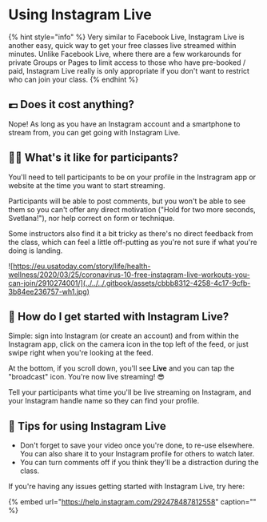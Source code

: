 # Using Instagram Live

{% hint style="info" %}
Very similar to Facebook Live, Instagram Live is another easy, quick way to get your free classes live streamed within minutes. Unlike Facebook Live, where there are a few workarounds for private Groups or Pages to limit access to those who have pre-booked / paid, Instagram Live really is only appropriate if you don't want to restrict who can join your class.
{% endhint %}

## 💷 Does it cost anything?

Nope! As long as you have an Instagram account and a smartphone to stream from, you can get going with Instagram Live.

## 🙆‍♂️ What's it like for participants?

You'll need to tell participants to be on your profile in the Instragram app or website at the time you want to start streaming.

Participants will be able to post comments, but you won't be able to see them so you can't offer any direct motivation \("Hold for two more seconds, Svetlana!"\), nor help correct on form or technique.

Some instructors also find it a bit tricky as there's no direct feedback from the class, which can feel a little off-putting as you're not sure if what you're doing is landing.

![https://eu.usatoday.com/story/life/health-wellness/2020/03/25/coronavirus-10-free-instagram-live-workouts-you-can-join/2910274001/](../../../.gitbook/assets/cbbb8312-4258-4c17-9cfb-3b84ee236757-wh1.jpg)

## 🎲 How do I get started with Instagram Live?

Simple: sign into Instagram \(or create an account\) and from within the Instagram app, click on the camera icon in the top left of the feed, or just swipe right when you're looking at the feed.

At the bottom, if you scroll down, you'll see **Live** and you can tap the "broadcast" icon. You're now live streaming! 😎

Tell your participants what time you'll be live streaming on Instagram, and your Instagram handle name so they can find your profile.

## 🎯 **Tips for using Instagram Live**

* Don't forget to save your video once you're done, to re-use elsewhere. You can also share it to your Instagram profile for others to watch later. 
* You can turn comments off if you think they'll be a distraction during the class.

If you're having any issues getting started with Instagram Live, try here:

{% embed url="https://help.instagram.com/292478487812558" caption="" %}

